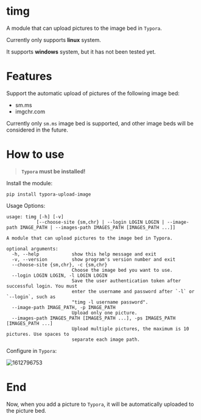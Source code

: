 # timg
A module that can upload pictures to the image bed in `Typora`.

Currently only supports **linux** system.

It supports **windows** system, but it has not been tested yet. 

# Features

Support the automatic upload of pictures of the following image bed:

- sm.ms
- imgchr.com

Currently only `sm.ms` image bed is supported, and other image beds will be considered in the future.

# How to use

>  **`Typora` must be installed!**

Install the module:

```shell
pip install typora-upload-image
```

Usage Options:

```shell
usage: timg [-h] [-v]
           [--choose-site {sm,chr} | --login LOGIN LOGIN | --image-path IMAGE_PATH | --images-path IMAGES_PATH [IMAGES_PATH ...]]

A module that can upload pictures to the image bed in Typora.

optional arguments:
  -h, --help            show this help message and exit
  -v, --version         show program's version number and exit
  --choose-site {sm,chr}, -c {sm,chr}
                        Choose the image bed you want to use.
  --login LOGIN LOGIN, -l LOGIN LOGIN
                        Save the user authentication token after successful login. You must
                        enter the username and password after `-l` or `--login`, such as
                        "timg -l username password".
  --image-path IMAGE_PATH, -p IMAGE_PATH
                        Upload only one picture.
  --images-path IMAGES_PATH [IMAGES_PATH ...], -ps IMAGES_PATH [IMAGES_PATH ...]
                        Upload multiple pictures, the maximum is 10 pictures. Use spaces to
                        separate each image path.
```

Configure in `Typora`:

![1612796753](https://i.loli.net/2021/02/08/MvPFe3U8WXgKtNb.png)

# End

Now, when you add a picture to `Typora`, it will be automatically uploaded to the picture bed.
